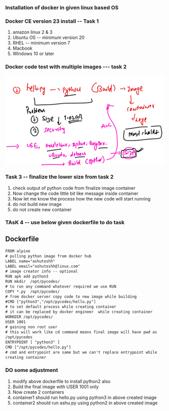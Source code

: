 ### Installation of docker in given linux based OS 

### Docker CE version 23 install  -- Task 1

<ol> 
  <li> amazon linux 2 & 3  </li>
  <li> Ubuntu OS -- minimum version 20   </li>
  <li> RHEL -- minimum version 7   </li>
  <li> Macbook  </li>
  <li> WIndows 10 or later   </li>
  
</ol>

### Docker code test with multiple images  --- task 2 

<img src="task1.png">

### Task 3 -- finalize the lower size from task 2 

<ol> 
  <li> check output of python code from finalize image container   </li>
  <li> Now change the code little bit like message inside container    </li>
  <li> Now let me know the process how the new code will start running    </li>
  <li> do not build new image   </li>
  <li> do not create new container    </li>
  
</ol>


### TAsK 4 -- use below given dockerfile to do task 

## Dockerfile 

```
FROM alpine 
# pulling python image from docker hub 
LABEL name="ashutoshh"
LABEL email="ashutoshh@linux.com"
# image creator info -- optional 
RUN apk add python3 
RUN mkdir  /opt/pycodes/ 
# to run any command whatever required we use RUN 
COPY *.py  /opt/pycodes/ 
# from docker server copy code to new image while building 
#CMD ["python3","/opt/pycodes/hello.py"]
# to set default process while creating container 
# it can be replaced by docker engineer  while creating container 
WORKDIR /opt/pycodes/ 
USER 1001 
# gaining non root user 
# this will work like cd command means final image will have pwd as /opt/pycodes
ENTRYPOINT [ "python3" ]
CMD ["/opt/pycodes/hello.py"]
# cmd and entrypoint are same but we can't replace entrypoint while creating container
```

### DO some adjustment 

<ol> 
  <li> modify above dockerfile to install python2 also    </li>
  <li> Build the final image with USER 1001 only    </li>
  <li> Now create 2 containers    </li>
  <li> container1 should run hello.py using python3 in above created image   </li>
  <li>  container2 should run ashu.py  using python2 in above created image   </li>
  
</ol>

